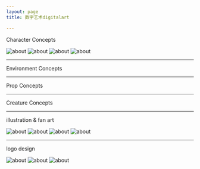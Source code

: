 ```yaml
---
layout: page
title: 数字艺术digitalart

---
```


Character Concepts

![about](/images/pages/graphics/220521.jpg)
![about](/images/pages/graphics/1.jpg)
![about](/images/pages/graphics/d.jpg)
![about](/images/pages/graphics/WK16.jpg)

---

Environment Concepts

---

Prop Concepts

---

Creature Concepts

---

illustration & fan art

![about](/images/pages/graphics/220522.jpg)
![about](/images/pages/graphics/21s.jpg)
![about](/images/pages/graphics/sky.jpg)
![about](/images/pages/graphics/m10.1.jpg)


---

logo design

![about](/images/pages/graphics/18_1.jpg)
![about](/images/pages/graphics/16_1.jpg)
![about](/images/pages/graphics/wotb.jpg)
